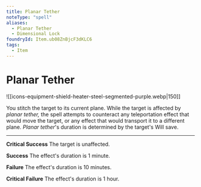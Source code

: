 ```yaml
---
title: Planar Tether
noteType: "spell"
aliases:
  - Planar Tether
  - Dimensional Lock
foundryId: Item.ub08ZnBjcF3dKLC6
tags:
  - Item
---
```


# Planar Tether
![[icons-equipment-shield-heater-steel-segmented-purple.webp|150]]

You stitch the target to its current plane. While the target is affected by _planar tether,_ the spell attempts to counteract any teleportation effect that would move the target, or any effect that would transport it to a different plane. _Planar tether_'s duration is determined by the target's Will save.

* * *

**Critical Success** The target is unaffected.

**Success** The effect's duration is 1 minute.

**Failure** The effect's duration is 10 minutes.

**Critical Failure** The effect's duration is 1 hour.
